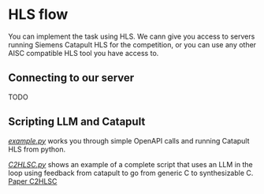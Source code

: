 # HLS flow

You can implement the task using HLS. 
We cann give you access to servers running Siemens Catapult HLS for the competition, or you can use any other AISC compatible HLS tool you have access to.

## Connecting to our server
TODO

## Scripting LLM and Catapult
*[example.py](https://github.com/gohil-vasudev/DAC-2024-GREAT-Workshop/blob/main/HLS/example.py)* works you through simple OpenAPI calls and running Catapult HLS from python. 

*[C2HLSC.py](https://github.com/gohil-vasudev/DAC-2024-GREAT-Workshop/blob/main/HLS/C2HLSC.py)* shows an example of a complete script that uses an LLM in the loop using feedback from catapult to go from generic C to synthesizable C. [Paper C2HLSC](https://arxiv.org/pdf/2406.09233)   
